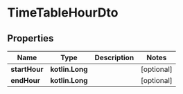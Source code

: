 
# TimeTableHourDto

## Properties
Name | Type | Description | Notes
------------ | ------------- | ------------- | -------------
**startHour** | **kotlin.Long** |  |  [optional]
**endHour** | **kotlin.Long** |  |  [optional]
